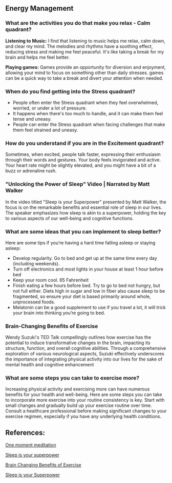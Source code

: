 ## Energy Management

### What are the activities you do that make you relax - Calm quadrant?
**Listening to Music:** I find that listening to music helps me relax, calm down, and clear my mind. The melodies and rhythms have a soothing effect, 
reducing stress and making me feel peaceful. It's like taking a break for my brain and helps me feel better.

**Playing games:** Games provide an opportunity for diversion and enjoyment, allowing your mind to focus on something other than daily stresses. 
games can be a quick way to take a break and divert your attention when needed.


### When do you find getting into the Stress quadrant?

* People often enter the Stress quadrant when they feel overwhelmed, worried, or under a lot of pressure. 
* It happens when there's too much to handle, and it can make them feel tense and uneasy.
* People can enter the Stress quadrant when facing challenges that make them feel strained and uneasy.

### How do you understand if you are in the Excitement quadrant?
Sometimes, when excited, people talk faster, expressing their enthusiasm through their words and gestures. 
Your body feels invigorated and active. Your heart rate might be slightly elevated, and you might have a bit of a buzz or adrenaline rush.

### "Unlocking the Power of Sleep" Video | Narrated by Matt Walker

In the video titled "Sleep is your Superpower" presented by Matt Walker, the focus is on the remarkable benefits and essential role of sleep in our lives.
The speaker emphasizes how sleep is akin to a superpower, holding the key to various aspects of our well-being and cognitive functions.


### What are some ideas that you can implement to sleep better?
Here are some tips if you’re having a hard time falling asleep or staying asleep:

* Develop regularity. Go to bed and get up at the same time every day (including weekends). 
* Turn off electronics and most lights in your house at least 1 hour before bed
* Keep your room cool. 65 Fahrenheit 
* Finish eating a few hours before bed. Try to go to bed not hungry, but not full either. Diets high in sugar and low in fiber also cause sleep to be fragmented, so ensure your diet is based primarily around whole, unprocessed foods. 
* Melatonin can be a good supplement to use if you travel a lot, it will trick your brain into thinking you’re going to bed.


### Brain-Changing Benefits of Exercise
Wendy Suzuki's TED Talk compellingly outlines how exercise has the potential to induce transformative changes in the brain, 
impacting its structure, function, and overall cognitive abilities. Through a comprehensive exploration of various neurological aspects, 
Suzuki effectively underscores the importance of integrating physical activity into our lives for the sake of mental health and cognitive enhancement

### What are some steps you can take to exercise more?
Increasing physical activity and exercising more can have numerous benefits for your health and well-being. 
Here are some steps you can take to incorporate more exercise into your routine
consistency is key. Start with small changes and gradually build up your exercise routine over time.
Consult a healthcare professional before making significant changes to your exercise regimen, especially if you have any underlying health conditions.



## References:
[One moment meditation](https://www.youtube.com/watch?v=F6eFFCi12v8)

[Sleep is your superpower](https://www.youtube.com/watch?v=5MuIMqhT8DM)

[Brain Changing Benefits of Exercise](https://www.youtube.com/watch?v=BHY0FxzoKZE)

[Sleep is your Superpower](https://www.claritychi.com/sleep-is-your-superpower/)



 
